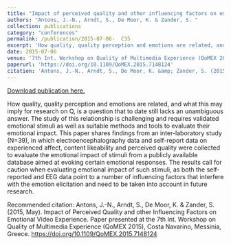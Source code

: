 ```yaml
---
title: "Impact of perceived quality and other influencing factors on emotional video experience"
authors: "Antons, J.-N., Arndt, S., De Moor, K. & Zander, S. "
collection: publications
category: "conferences"
permalink: /publication/2015-07-06-  C35
excerpt: 'How quality, quality perception and emotions are related, and what this may imply for research on Q, is a question that to date still lacks an unambiguous answer. The study of this relationship is challenging and requires validated emotional stimuli as well as suitable methods and tools to evaluate their emotional impact. This paper shares findings from an inter-laboratory study (N=39), in which electroencephalography data and self-report data on experienced affect, content likeability and perceived quality were collected to evaluate the emotional impact of stimuli from a publicly available database aimed at evoking certain emotional responses. The results call for caution when evaluating emotional impact of such stimuli, as both the self-reported and EEG data point to a number of influencing factors that interfere with the emotion elicitation and need to be taken into account in future research.'
date: 2015-07-06
venue: '7th Int. Workshop on Quality of Multimedia Experience (QoMEX 2015)'
paperurl: 'https://doi.org/10.1109/QoMEX.2015.7148124'
citation: 'Antons, J.-N., Arndt, S., De Moor, K. &amp; Zander, S. (2015, May). Impact of Perceived Quality and other Influencing Factors on Emotional Video Experience. Paper presented at the 7th Int. Workshop on Quality of Multimedia Experience (QoMEX 2015), Costa Navarino, Messinia, Greece. https://doi.org/10.1109/QoMEX.2015.7148124  '
---
```


<a href='https://doi.org/10.1109/QoMEX.2015.7148124'>Download publication here.</a>

How quality, quality perception and emotions are related, and what this may imply for research on Q, is a question that to date still lacks an unambiguous answer. The study of this relationship is challenging and requires validated emotional stimuli as well as suitable methods and tools to evaluate their emotional impact. This paper shares findings from an inter-laboratory study (N=39), in which electroencephalography data and self-report data on experienced affect, content likeability and perceived quality were collected to evaluate the emotional impact of stimuli from a publicly available database aimed at evoking certain emotional responses. The results call for caution when evaluating emotional impact of such stimuli, as both the self-reported and EEG data point to a number of influencing factors that interfere with the emotion elicitation and need to be taken into account in future research.

Recommended citation: Antons, J.-N., Arndt, S., De Moor, K. & Zander, S. (2015, May). Impact of Perceived Quality and other Influencing Factors on Emotional Video Experience. Paper presented at the 7th Int. Workshop on Quality of Multimedia Experience (QoMEX 2015), Costa Navarino, Messinia, Greece. https://doi.org/10.1109/QoMEX.2015.7148124  